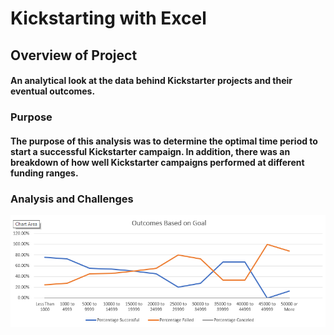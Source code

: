 # Kickstarting with Excel

## Overview of Project
#### An analytical look at the data behind Kickstarter projects and their eventual outcomes.

### Purpose

#### The purpose of this analysis was to determine the optimal time period to start a successful Kickstarter campaign. In addition, there was an breakdown of how well Kickstarter campaigns performed at different funding ranges.    

### Analysis and Challenges
![outcomes](Outcomes_vs_Goals.png)
